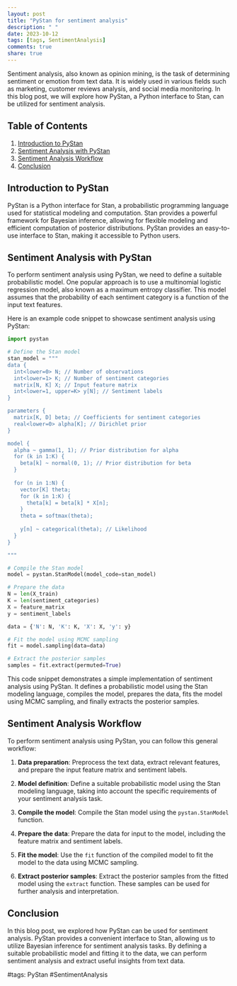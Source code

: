 ```yaml
---
layout: post
title: "PyStan for sentiment analysis"
description: " "
date: 2023-10-12
tags: [tags, SentimentAnalysis]
comments: true
share: true
---
```


Sentiment analysis, also known as opinion mining, is the task of determining sentiment or emotion from text data. It is widely used in various fields such as marketing, customer reviews analysis, and social media monitoring. In this blog post, we will explore how PyStan, a Python interface to Stan, can be utilized for sentiment analysis.

## Table of Contents
1. [Introduction to PyStan](#introduction-to-pystan)
2. [Sentiment Analysis with PyStan](#sentiment-analysis-with-pystan)
3. [Sentiment Analysis Workflow](#sentiment-analysis-workflow)
4. [Conclusion](#conclusion)

## Introduction to PyStan

PyStan is a Python interface for Stan, a probabilistic programming language used for statistical modeling and computation. Stan provides a powerful framework for Bayesian inference, allowing for flexible modeling and efficient computation of posterior distributions. PyStan provides an easy-to-use interface to Stan, making it accessible to Python users.

## Sentiment Analysis with PyStan

To perform sentiment analysis using PyStan, we need to define a suitable probabilistic model. One popular approach is to use a multinomial logistic regression model, also known as a maximum entropy classifier. This model assumes that the probability of each sentiment category is a function of the input text features.

Here is an example code snippet to showcase sentiment analysis using PyStan:

```python
import pystan

# Define the Stan model
stan_model = """
data {
  int<lower=0> N; // Number of observations
  int<lower=1> K; // Number of sentiment categories
  matrix[N, K] X; // Input feature matrix
  int<lower=1, upper=K> y[N]; // Sentiment labels
}

parameters {
  matrix[K, D] beta; // Coefficients for sentiment categories
  real<lower=0> alpha[K]; // Dirichlet prior
}

model {
  alpha ~ gamma(1, 1); // Prior distribution for alpha
  for (k in 1:K) {
    beta[k] ~ normal(0, 1); // Prior distribution for beta
  }
  
  for (n in 1:N) {
    vector[K] theta;
    for (k in 1:K) {
      theta[k] = beta[k] * X[n];
    }
    theta = softmax(theta);
  
    y[n] ~ categorical(theta); // Likelihood
  }
}

"""

# Compile the Stan model
model = pystan.StanModel(model_code=stan_model)

# Prepare the data
N = len(X_train)
K = len(sentiment_categories)
X = feature_matrix
y = sentiment_labels

data = {'N': N, 'K': K, 'X': X, 'y': y}

# Fit the model using MCMC sampling
fit = model.sampling(data=data)

# Extract the posterior samples
samples = fit.extract(permuted=True)
```

This code snippet demonstrates a simple implementation of sentiment analysis using PyStan. It defines a probabilistic model using the Stan modeling language, compiles the model, prepares the data, fits the model using MCMC sampling, and finally extracts the posterior samples.

## Sentiment Analysis Workflow

To perform sentiment analysis using PyStan, you can follow this general workflow:

1. **Data preparation**: Preprocess the text data, extract relevant features, and prepare the input feature matrix and sentiment labels.

2. **Model definition**: Define a suitable probabilistic model using the Stan modeling language, taking into account the specific requirements of your sentiment analysis task.

3. **Compile the model**: Compile the Stan model using the `pystan.StanModel` function.

4. **Prepare the data**: Prepare the data for input to the model, including the feature matrix and sentiment labels.

5. **Fit the model**: Use the `fit` function of the compiled model to fit the model to the data using MCMC sampling.

6. **Extract posterior samples**: Extract the posterior samples from the fitted model using the `extract` function. These samples can be used for further analysis and interpretation.

## Conclusion

In this blog post, we explored how PyStan can be used for sentiment analysis. PyStan provides a convenient interface to Stan, allowing us to utilize Bayesian inference for sentiment analysis tasks. By defining a suitable probabilistic model and fitting it to the data, we can perform sentiment analysis and extract useful insights from text data.

#tags: PyStan #SentimentAnalysis